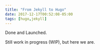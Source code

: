 ```yaml
---
title: "From Jekyll to Hugo"
date: 2017-12-17T00:52:08-05:00
tags: [hugo,jekyll]
---
```


Done and Launched.

Still work in progress (WIP), but here we are.